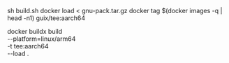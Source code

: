 sh build.sh
docker load < gnu-pack.tar.gz
docker tag $(docker images -q | head -n1) guix/tee:aarch64

docker buildx build \
 --platform=linux/arm64 \
 -t tee:aarch64 \
 --load .
